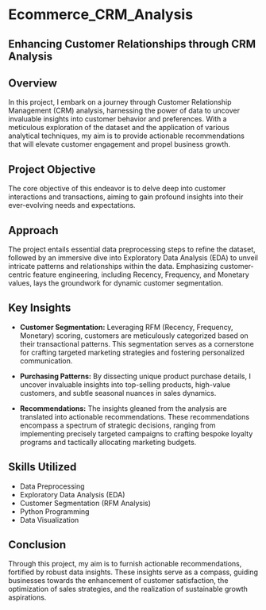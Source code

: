 # Ecommerce_CRM_Analysis

## Enhancing Customer Relationships through CRM Analysis

## Overview

In this project, I embark on a journey through Customer Relationship Management (CRM) analysis, harnessing the power of data to uncover invaluable insights into customer behavior and preferences. With a meticulous exploration of the dataset and the application of various analytical techniques, my aim is to provide actionable recommendations that will elevate customer engagement and propel business growth.

## Project Objective

The core objective of this endeavor is to delve deep into customer interactions and transactions, aiming to gain profound insights into their ever-evolving needs and expectations.

## Approach

The project entails essential data preprocessing steps to refine the dataset, followed by an immersive dive into Exploratory Data Analysis (EDA) to unveil intricate patterns and relationships within the data. Emphasizing customer-centric feature engineering, including Recency, Frequency, and Monetary values, lays the groundwork for dynamic customer segmentation.

## Key Insights

- **Customer Segmentation:** Leveraging RFM (Recency, Frequency, Monetary) scoring, customers are meticulously categorized based on their transactional patterns. This segmentation serves as a cornerstone for crafting targeted marketing strategies and fostering personalized communication.

- **Purchasing Patterns:** By dissecting unique product purchase details, I uncover invaluable insights into top-selling products, high-value customers, and subtle seasonal nuances in sales dynamics.

- **Recommendations:** The insights gleaned from the analysis are translated into actionable recommendations. These recommendations encompass a spectrum of strategic decisions, ranging from implementing precisely targeted campaigns to crafting bespoke loyalty programs and tactically allocating marketing budgets.

## Skills Utilized

- Data Preprocessing
- Exploratory Data Analysis (EDA)
- Customer Segmentation (RFM Analysis)
- Python Programming
- Data Visualization

## Conclusion

Through this project, my aim is to furnish actionable recommendations, fortified by robust data insights. These insights serve as a compass, guiding businesses towards the enhancement of customer satisfaction, the optimization of sales strategies, and the realization of sustainable growth aspirations.
